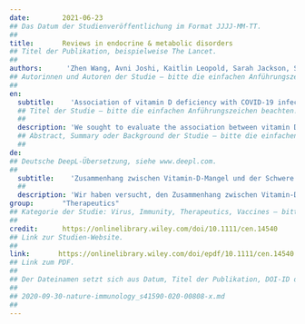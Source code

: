 ```yaml
---
date:        2021-06-23
## Das Datum der Studienveröffentlichung im Format JJJJ-MM-TT.
##
title:       Reviews in endocrine & metabolic disorders
## Titel der Publikation, beispielweise The Lancet.
##
authors:      'Zhen Wang, Avni Joshi, Kaitlin Leopold, Sarah Jackson, Stephanie Christensen, Tarek Nayfeh, Khaled Mohammed, Ana Creo, Peter Tebben & Seema Kumar'
## Autorinnen und Autoren der Studie – bitte die einfachen Anführungszeichen beachten!
##
en:
  subtitle:    'Association of vitamin D deficiency with COVID-19 infection severity: Systematic review and meta-analysis'
  ## Titel der Studie – bitte die einfachen Anführungszeichen beachten!
  ##
  description: 'We sought to evaluate the association between vitamin D deficiency and the severity of coronavirus disease 2019 (COVID-19) infection. Multiple databases from 1 January 2019 to 3 December 2020 were searched for observational studies evaluating the association between vitamin D deficiency and severity of COVID-19 infection. Independent reviewers selected studies and extracted data for the review. The main outcomes of interest were mortality, hospital admission, length of hospital stay and intensive care unit admission. Seventeen observational studies with 2756 patients were included in the analyses. Vitamin D deficiency was associated with significantly higher mortality, higher rates of hospital admissions and longer hospital stays as compared to nonvitamin D deficient status. Subgroup analyses based on different cut-offs for defining vitamin D deficiency, study geographic locations and latitude also showed similar trends. Vitamin D deficiency is associated with greater severity of COVID-19 infection. Further studies are warranted to determine if vitamin D supplementation can decrease the severity of COVID-19.'
  ## Abstract, Summary oder Background der Studie – bitte die einfachen Anführungszeichen beachten!
  ##
de: 
## Deutsche DeepL-Übersetzung, siehe www.deepl.com.
##
  subtitle:    'Zusammenhang zwischen Vitamin-D-Mangel und der Schwere der COVID-19-Infektion: Systematische Überprüfung und Meta-Analyse'
  ##
  description: 'Wir haben versucht, den Zusammenhang zwischen Vitamin-D-Mangel und dem Schweregrad einer Infektion mit dem Coronavirus 2019 (COVID-19) zu bewerten. Mehrere Datenbanken wurden vom 1. Januar 2019 bis zum 3. Dezember 2020 nach Beobachtungsstudien durchsucht, die den Zusammenhang zwischen Vitamin-D-Mangel und dem Schweregrad einer COVID-19-Infektion untersuchten. Unabhängige Gutachter wählten Studien aus und extrahierten Daten für die Überprüfung. Die wichtigsten Ergebnisse, die von Interesse waren, waren Sterblichkeit, Krankenhauseinweisung, Dauer des Krankenhausaufenthalts und Aufnahme auf der Intensivstation. In die Analyse wurden siebzehn Beobachtungsstudien mit 2756 Patienten einbezogen. Vitamin-D-Mangel war mit einer signifikant höheren Sterblichkeit, einer höheren Rate an Krankenhauseinweisungen und einer längeren Krankenhausverweildauer im Vergleich zum Status ohne Vitamin-D-Mangel verbunden. Untergruppenanalysen auf der Grundlage unterschiedlicher Grenzwerte für die Definition des Vitamin-D-Mangels, der geografischen Lage der Studien und des Breitengrads zeigten ebenfalls ähnliche Trends. Vitamin-D-Mangel ist mit einem höheren Schweregrad der COVID-19-Infektion verbunden. Weitere Studien sind gerechtfertigt, um festzustellen, ob eine Vitamin-D-Supplementierung den Schweregrad der COVID-19-Infektion verringern kann.'
group:       "Therapeutics"
## Kategorie der Studie: Virus, Immunity, Therapeutics, Vaccines – bitte die Anführungszeichen beachten!
##
credit:      https://onlinelibrary.wiley.com/doi/10.1111/cen.14540
## Link zur Studien-Website.
##
link:       https://onlinelibrary.wiley.com/doi/epdf/10.1111/cen.14540
## Link zum PDF.
##
## Der Dateinamen setzt sich aus Datum, Titel der Publikation, DOI-ID der Studie (nach dem letzten Slash) und der Dateiendung zusammen. Bitte den Unterstrich vor der DOI-ID beachten!
##
## 2020-09-30-nature-immunology_s41590-020-00808-x.md
##
---
```

<object data="{{ page.link }}" style='height:calc(100vh - 400px); width: 100%' type='application/pdf'></object>